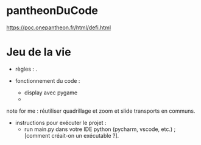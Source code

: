 # pantheonDuCode
https://poc.onepantheon.fr/html/defi.html

# Jeu de la vie
- règles : .


- fonctionnement du code :
  - display avec pygame
  - 

note for me : réutiliser quadrillage et zoom et slide transports en communs.

- instructions pour exécuter le projet :
  - run main.py dans votre IDE python (pycharm, vscode, etc.) ; [comment créait-on un exécutable ?].
